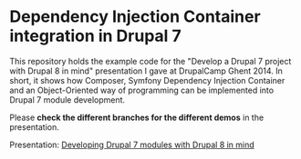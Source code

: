 # Dependency Injection Container integration in Drupal 7

This repository holds the example code for the "Develop a Drupal 7 project with Drupal 8 in mind" presentation I gave
at DrupalCamp Ghent 2014. In short, it shows how Composer, Symfony Dependency Injection Container and an Object-Oriented
way of programming can be implemented into Drupal 7 module development.

Please **check the different branches for the different demos** in the presentation.

Presentation: [Developing Drupal 7 modules with Drupal 8 in mind](http://www.slideshare.net/Ozmodiar/drupalcamp-ghent-2014-developing-drupal-7-with-drupal-8-in-mind)